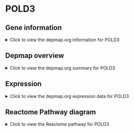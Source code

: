 <h1>POLD3</h1>

<h2>Gene information</h2>
<details>
  <summary>Click to view the depmap.org information for POLD3</summary>
  <p><a href="https://depmap.org/portal/gene/POLD3?tab=about" target="_BLANK">Open page in a new tab...</a></p>
  <iframe src="https://depmap.org/portal/gene/POLD3?tab=about" style="border:none;width:100%;height:800px"></iframe>
</details>

<h2>Depmap overview</h2>
<details>
  <summary>Click to view the depmap.org summary for POLD3</summary>
  <p><a href="https://depmap.org/portal/gene/POLD3?tab=overview" target="_BLANK">Open page in a new tab...</a></p>
  <iframe src="https://depmap.org/portal/gene/POLD3?tab=overview" style="border:none;width:100%;height:800px"></iframe>
</details>

<h2>Expression</h2>
<details>
  <summary>Click to view the depmap.org expression data for POLD3</summary>
  <p><a href="https://depmap.org/portal/gene/POLD3?tab=characterization" target="_BLANK">Open page in a new tab...</a></p>
  <iframe src="https://depmap.org/portal/gene/POLD3?tab=characterization" style="border:none;width:100%;height:800px"></iframe>
</details>



<h2>Reactome Pathway diagram</h2>
<details>
  <summary>Click to view the Reactome pathway for POLD3</summary>
  <p><a href="https://reactome.org/PathwayBrowser/#/R-HSA-69183" target="_BLANK">Open page in a new tab...</a></p>
  <p>Processive synthesis on the lagging strand</p>
<iframe src="https://reactome.org/PathwayBrowser/#/R-HSA-69183" style="border:none;width:100%;height:800px"></iframe>
</details>



